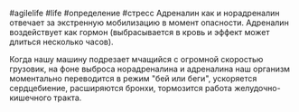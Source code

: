 #agilelife #life #определение #стресс 
Адреналин как и норадреналин отвечает за экстренную мобилизацию в момент опасности. Адреналин воздействует как гормон (выбрасывается в кровь и эффект может длиться несколько часов).

Когда нашу машину подрезает мчащийся с огромной скоростью грузовик, на фоне выброса норадреналина и адреналина наш организм моментально переводится в режим "бей или беги", ускоряется сердцебиение, расширяются бронхи, тормозится работа желудочно-кишечного тракта.